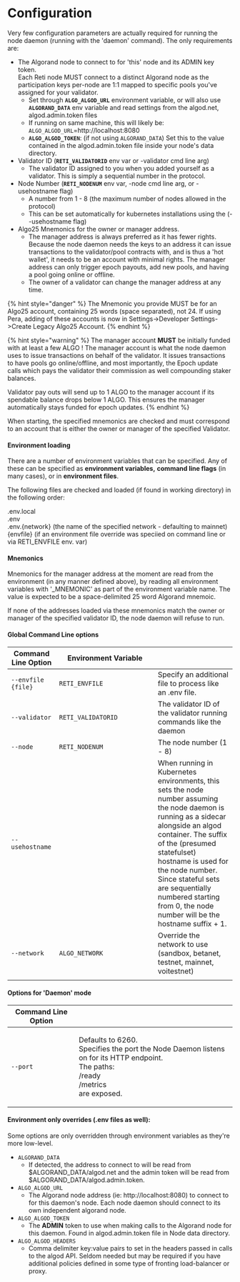 # Configuration

Very few configuration parameters are actually required for running the node daemon (running with the 'daemon' command). The only requirements are:

* The Algorand node to connect to for 'this' node and its ADMIN key token.\
  Each Reti node MUST connect to a distinct Algorand node as the participation keys per-node are 1:1 mapped to specific pools you've assigned for your validator.
  * Set through **`ALGO_ALGOD_URL`** environment variable, or will also use **`ALGORAND_DATA`** env variable and read settings from the algod.net, algod.admin.token files
  * If running on same machine, this will likely be:\
    `ALGO_ALGOD_URL`=http://localhost:8080
  * **`ALGO_ALGOD_TOKEN`**: (if not using `ALGORAND_DATA`) Set this to the value contained in the algod.admin.token file inside your node's data directory.
* Validator ID (**`RETI_VALIDATORID`** env var or -validator cmd line arg)
  * The validator ID assigned to you when you added yourself as a validator. This is simply a sequential number in the protocol.
* Node Number (**`RETI_NODENUM`** env var, -node cmd line arg, or -usehostname flag)
  * A number from 1 - 8 (the maximum number of nodes allowed in the protocol)
  * This can be set automatically for kubernetes installations using the (--usehostname flag)
* Algo25 Mnemonics for the owner or manager address.
  * The manager address is always preferred as it has fewer rights. Because the node daemon needs the keys to an address it can issue transactions to the validator/pool contracts with, and is thus a 'hot wallet', it needs to be an account with minimal rights. The manager address can only trigger epoch payouts, add new pools, and having a pool going online or offline.
  * The owner of a validator can change the manager address at any time.

{% hint style="danger" %}
The Mnemonic you provide MUST be for an Algo25 account, containing 25 words (space separated), not 24.  If using Pera, adding of these accounts is now in Settings->Developer Settings->Create Legacy Algo25 Account.
{% endhint %}

{% hint style="warning" %}
The manager account **MUST** be initially funded with at least a few ALGO ! The manager account is what the node daemon uses to issue transactions on behalf of the validator. It issues transactions to have pools go online/offline, and most importantly, the Epoch update calls which pays the validator their commission as well compounding staker balances.

Validator pay outs will send up to 1 ALGO to the manager account if its spendable balance drops below 1 ALGO. This ensures the manager automatically stays funded for epoch updates.
{% endhint %}

When starting, the specified mnemonics are checked and must correspond to an account that is either the owner or manager of the specified Validator.

#### Environment loading

There are a number of environment variables that can be specified. Any of these can be specified as **environment variables,** **command line flags** (in many cases), or in **environment files**.

The following files are checked and loaded (if found in working directory) in the following order:

.env.local\
.env\
.env.{network} (the name of the specified network - defaulting to mainnet)\
{envfile} (if an environment file override was speciied on command line or via RETI\_ENVFILE env. var)

#### Mnemonics

Mnemonics for the manager address at the moment are read from the environment (in any manner defined above), by reading all environment variables with '\_MNEMONIC' as part of the environment variable name. The value is expected to be a space-delimited 25 word Algorand mnemoic.

If none of the addresses loaded via these mnemonics match the owner or manager of the specified validator ID, the node daemon will refuse to run.

#### Global Command Line options

<table><thead><tr><th>Command Line Option</th><th width="205">Environment Variable</th><th></th></tr></thead><tbody><tr><td><code>--envfile {file}</code></td><td><code>RETI_ENVFILE</code></td><td>Specify an additional file to process like an .env file.</td></tr><tr><td><code>--validator</code></td><td><code>RETI_VALIDATORID</code></td><td>The validator ID of the validator running commands like the daemon</td></tr><tr><td><code>--node</code></td><td><code>RETI_NODENUM</code></td><td>The node number (1 - 8)</td></tr><tr><td><code>--usehostname</code></td><td></td><td>When running in Kubernetes environments, this sets the node number assuming the node daemon is running as a sidecar alongside an algod container. The suffix of the (presumed statefulset) hostname is used for the node number. Since stateful sets are sequentially numbered starting from 0, the node number will be the hostname suffix + 1.</td></tr><tr><td><code>--network</code></td><td><code>ALGO_NETWORK</code></td><td>Override the network to use (sandbox, betanet, testnet, mainnet, voitestnet)</td></tr><tr><td></td><td></td><td></td></tr></tbody></table>

#### Options for 'Daemon' mode

| Command Line Option |                                                                                                                                                      |
| ------------------- | ---------------------------------------------------------------------------------------------------------------------------------------------------- |
| `--port`            | <p>Defaults to 6260.<br>Specifies the port the Node Daemon listens on for its HTTP endpoint.<br>The paths:<br>/ready<br>/metrics<br>are exposed.</p> |

#### Environment only overrides (.env files as well):

Some options are only overridden through environment variables as they're more low-level.

* `ALGORAND_DATA`
  * If detected, the address to connect to will be read from $ALGORAND\_DATA/algod.net and the admin token will be read from $ALGORAND\_DATA/algod.admin.token.
* `ALGO_ALGOD_URL`
  * The Algorand node address (ie: http://localhost:8080) to connect to for this daemon's node. Each node daemon should connect to its own independent algorand node.
* `ALGO_ALGOD_TOKEN`
  * The **ADMIN** token to use when making calls to the Algorand node for this daemon. Found in algod.admin.token file in Node data directory.
* `ALGO_ALGOD_HEADERS`
  * Comma delimiter key:value pairs to set in the headers passed in calls to the algod API. Seldom needed but may be required if you have additional policies defined in some type of fronting load-balancer or proxy.
